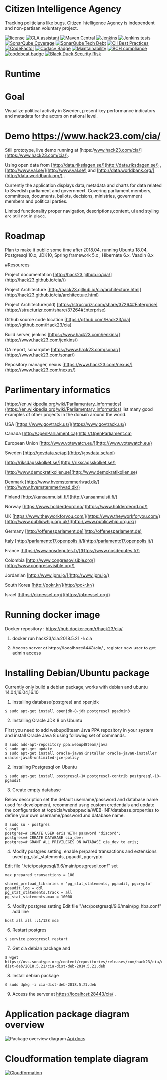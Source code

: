 # Citizen Intelligence Agency

Tracking politicians like bugs. Citizen Intelligence Agency is independent and non-partisan voluntary project.


[![license](https://img.shields.io/github/license/Hack23/cia.svg)](https://raw.githubusercontent.com/Hack23/cia/master/citizen-intelligence-agency/LICENSE.txt)
[![CLA assistant](https://cla-assistant.io/readme/badge/Hack23/cia)](https://cla-assistant.io/Hack23/cia)
[![Maven Central](https://img.shields.io/maven-central/v/com.hack23.cia/cia-dist-deb.svg)](http://mvnrepository.com/artifact/com.hack23.cia/cia-dist-deb)
[![Jenkins](https://img.shields.io/jenkins/s/https/www.hack23.com/jenkins/view/SystemQualityAssesment/job/Citizen-Intelligence-Agency-Complete-site-sonar-report.svg)](https://www.hack23.com/jenkins/)
[![Jenkins tests](https://img.shields.io/jenkins/t/https/www.hack23.com/jenkins/view/SystemQualityAssesment/job/Citizen-Intelligence-Agency-Complete-site-sonar-report.svg)](https://www.hack23.com/jenkins/job/Citizen-Intelligence-Agency-Complete-site-sonar-report/lastCompletedBuild/testReport/)
[![SonarQube Coverage](https://www.hack23.com/sonar/api/badges/measure?key=com.hack23.cia%3Acia-all&metric=coverage)](https://www.hack23.com/sonar/component_measures/domain/Coverage?id=com.hack23.cia%3Acia-all)
[![SonarQube Tech Debt](https://www.hack23.com/sonar/api/badges/measure?key=com.hack23.cia%3Acia-all&metric=sqale_debt_ratio)](https://www.hack23.com/sonar/component_measures?id=com.hack23.cia%3Acia-all)
[![CII Best Practices](https://bestpractices.coreinfrastructure.org/projects/770/badge)](https://bestpractices.coreinfrastructure.org/projects/770)
[![CodeFactor](https://www.codefactor.io/repository/github/hack23/cia/badge)](https://www.codefactor.io/repository/github/hack23/cia)
[![Codacy Badge](https://api.codacy.com/project/badge/Grade/c4eb92f487d34c19887c8acec110fb6f)](https://www.codacy.com/app/pethers/cia?utm_source=github.com&amp;utm_medium=referral&amp;utm_content=Hack23/cia&amp;utm_campaign=Badge_Grade)
[![Maintainability](https://api.codeclimate.com/v1/badges/14cc2db98322e8338ef1/maintainability)](https://codeclimate.com/github/Hack23/cia/maintainability)
[![BCH compliance](https://bettercodehub.com/edge/badge/Hack23/cia?branch=master)](https://bettercodehub.com/results/Hack23/cia)
[![codebeat badge](https://codebeat.co/badges/5a7cf18f-68cb-4535-b197-8b541bf9bb7c)](https://codebeat.co/projects/github-com-hack23-cia-master)
[![Black Duck Security Risk](https://copilot.blackducksoftware.com/github/repos/Hack23/cia/branches/master/badge-risk.svg)](https://copilot.blackducksoftware.com/github/repos/Hack23/cia/branches/master)

# Runtime


[badge-jdk-8]: https://img.shields.io/badge/jdk-8-lightgray.svg "JDK-8"
[badge-jdk-9]: https://img.shields.io/badge/jdk-9-yellow.svg "JDK-9"
[badge-jdk-10]: https://img.shields.io/badge/jdk-10-orange.svg "JDK-10"
[badge-jdk-11]: https://img.shields.io/badge/jdk-11-red.svg "JDK-11 or higher"



# Goal

Visualize political activity in Sweden, present key performance indicators and metadata for the actors on national level.


# Demo https://www.hack23.com/cia/

Still prototype, live demo running at [https:/www.hack23.com/cia/](https:/www.hack23.com/cia/).

Using open data from  [http://data.riksdagen.se/](http://data.riksdagen.se/) , [http://www.val.se/](http://www.val.se/) and [http://data.worldbank.org/](http://data.worldbank.org/) .

Currently the application displays data, metadata and charts for data related to Swedish parliament and government. Covering parliament members, committees, documents, ballots, decisions, ministries, government members and political parties.

Limited functionality proper navigation, descriptions,content, ui and styling are still not in place.



# Roadmap

Plan to make it public some time after 2018.04, running Ubuntu 18.04, Postgresql 10.x, JDK10, Spring framework 5.x , Hibernate 6.x, Vaadin 8.x


#Resources

Project documentation [http://hack23.github.io/cia/](http://hack23.github.io/cia//)

Project Architecture [http://hack23.github.io/cia/architecture.html](http://hack23.github.io/cia/architecture.html)

Project Architecture(old) [https://structurizr.com/share/37264#Enterprise](https://structurizr.com/share/37264#Enterprise)

Github source code location [https://github.com/Hack23/cia](https://github.com/Hack23/cia)

Build server, jenkins [https://www.hack23.com/jenkins/](https://www.hack23.com/jenkins/)

QA report, sonarqube [https://www.hack23.com/sonar/](https://www.hack23.com/sonar/)

Repository manager, nexus [https://www.hack23.com/nexus/](https://www.hack23.com/nexus/)

# Parlimentary informatics

[https://en.wikipedia.org/wiki/Parliamentary_informatics](https://en.wikipedia.org/wiki/Parliamentary_informatics) list many good examples of other projects in the domain around the world.

USA
[https://www.govtrack.us/](https://www.govtrack.us/)

Canada
[http://OpenParliament.ca](http://OpenParliament.ca)

European Union
[http://www.votewatch.eu/](http://www.votewatch.eu/)

Sweden
[http://govdata.se/api](http://govdata.se/api)

[http://riksdagsskolket.se/](http://riksdagsskolket.se/)

[http://www.demokratikollen.se](http://www.demokratikollen.se)


Denmark
[http://www.hvemstemmerhvad.dk/](http://www.hvemstemmerhvad.dk/)

Finland
[http://kansanmuisti.fi/](http://kansanmuisti.fi/)

Norway
[https://www.holderdeord.no/](https://www.holderdeord.no/)

UK
[https://www.theyworkforyou.com/](https://www.theyworkforyou.com/)
[http://www.publicwhip.org.uk/](http://www.publicwhip.org.uk/)

Germany
[http://offenesparlament.de](http://offenesparlament.de)

Italy
[http://parlamento17.openpolis.it/](http://parlamento17.openpolis.it/)

France
[https://www.nosdeputes.fr/](https://www.nosdeputes.fr/)

Colombia
[http://www.congresovisible.org/](http://www.congresovisible.org/)

Jordanian
[http://www.jpm.jo/](http://www.jpm.jo/)

South Korea
[http://pokr.kr/](http://pokr.kr/)

Israel
[https://oknesset.org/](https://oknesset.org/)


# Running docker image
  
 Docker repository : https://hub.docker.com/r/hack23/cia/ 

1. docker run hack23/cia:2018.5.21 -h cia

2. Access server at https://localhost:8443/cia/ , register new user to get admin access

# Installing Debian/Ubuntu package

 Currently only build a debian package, works with debian and ubuntu 14.04,16.04,16.10


1. Installing database(postgres) and openjdk

```
$ sudo apt-get install openjdk-8-jdk postgresql pgadmin3
```


2. Installing Oracle JDK 8 on Ubuntu

First you need to add webupd8team Java PPA repository in your system and install Oracle Java 8 using following set of commands.

```
$ sudo add-apt-repository ppa:webupd8team/java
$ sudo apt-get update
$ sudo apt-get install oracle-java9-installer oracle-java8-installer oracle-java8-unlimited-jce-policy
```

2. Installing Postgresql on Ubuntu

```
$ sudo apt-get install postgresql-10 postgresql-contrib postgresql-10-pgaudit
```

3. Create empty database

Below description set the default username/password and database name used for development, recommend using custom credentials and update the configuration at /opt/cia/webapps/cia/WEB-INF/database.properties to define your own username/password and database name.

```
$ sudo su - postgres
$ psql
postgres=# CREATE USER eris WITH password 'discord';
postgres=# CREATE DATABASE cia_dev;
postgres=# GRANT ALL PRIVILEGES ON DATABASE cia_dev to eris;
```

4. Modify postgres setting, enable prepared transactions and extensions used pg_stat_statements, pgaudit, pgcrypto 

Edit file "/etc/postgresql/9.6/main/postgresql.conf" set

```
max_prepared_transactions = 100
```

```
shared_preload_libraries = 'pg_stat_statements, pgaudit, pgcrypto'
pgaudit.log = ddl
pg_stat_statements.track = all
pg_stat_statements.max = 10000
```

5. Modify postgres setting
Edit file "/etc/postgresql/9.6/main/pg_hba.conf" add line

```
host all all ::1/128 md5
```


6. Restart postgres

```
$ service postgresql restart
```

7. Get cia debian package and


```
$ wget https://oss.sonatype.org/content/repositories/releases/com/hack23/cia/cia-dist-deb/2018.5.21/cia-dist-deb-2018.5.21.deb
```


8. Install debian package

```
$ sudo dpkg -i cia-dist-deb-2018.5.21.deb
```


9. Access the server at [https://localhost:28443/cia/](https://localhost:28443/cia/) .


# Application package diagram overview

![Package overview diagram](https://www.hack23.com/jenkins/job/Citizen-Intelligence-Agency-Complete-Javadoc/lastSuccessfulBuild/artifact/citizen-intelligence-agency/target/apidocs/overview-summary.png)
[Api docs](https://www.hack23.com/jenkins/job/Citizen-Intelligence-Agency-Complete-Javadoc/lastSuccessfulBuild/artifact/citizen-intelligence-agency/target/apidocs/index.html)


# Cloudformation template diagram

[![Cloudformation](https://www.hack23.com/jenkins/job/Citizen-Intelligence-Agency-dist-cloudformation/lastSuccessfulBuild/artifact/cia-dist-cloudformation/target/cia-dist-cloudformation.svg)](https://www.hack23.com/jenkins/job/Citizen-Intelligence-Agency-dist-cloudformation/lastSuccessfulBuild/artifact/cia-dist-cloudformation/target/cia-dist-cloudformation.svg)
